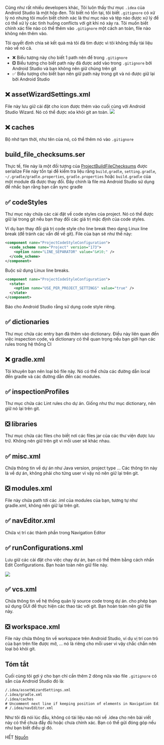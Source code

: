 Cũng như rất nhiều developers khác, Tôi luôn thấy thư mục `.idea` của Android Studio là một hộp đen. Tôi biết nó tồn tại, tôi biết `.gitignore` có xử lý nó nhưng tôi muốn biết chính xác là thư mục nào và tệp nào được xử lý để có thể xử lý các tình huống conflicts với git khi nó xảy ra. Tôi muốn biết chính xác file nào có thể thêm vào `.gitignore` một cách an toàn, file nào không nên thêm vào.

Tôi quyết định chia sẻ kết quả mà tôi đã tìm được vì tôi không thấy tài liệu nào về nó cả.

* ❌ Biểu tượng này cho biết 1 path nên để trong `.gitignore`
* ❎ Biểu tượng cho biết path này đã được add vào trong `.gitignore` bởi Android Studio và bạn không nên giữ chúng trên git
* ✅ Biểu tượng cho biết bạn nên giữ path này trong git và nó được giữ lại bởi Android Studio

## ❌ assetWizardSettings.xml
File này lưu giữ cài đặt cho icon được thêm vào cuối cùng với Android Studio Wizard. Nó có thể được xóa khỏi git an toàn.
![](https://images.viblo.asia/2582b569-d495-4baa-88b7-b77bffd0049f.jpeg)

## ❌ caches
Bộ nhớ tạm thời, như tên của nó, có thể thêm nó vào `.gitignore`

## build_file_checksums.ser
Thực tế, file này là một đối tượng của [ProjectBuildFileChecksums](https://github.com/JetBrains/android/blob/master/android/src/com/android/tools/idea/gradle/project/ProjectBuildFileChecksums.java) được serialize
File này tồn tại để kiểm tra liệu rằng `build,gradle`, `setting.gradle`, `~/.gradle/gradle.properties`, `gradle.properties` hoặc `build.gradle` của một module đã được thay đổi.
Đây chính là file mà Android Studio sử dụng để nhắc bạn rằng bạn cần sync gradle

## ✅ codeStyles
Thư mục này chứa các cài đặt về code styles của project. Nó có thể được giữ lại trong git nếu bạn thay đổi các giá trị mặc định của code styles.

Ví dụ bạn thay đổi giá trị code style cho line break theo dạng Linux line break (để tránh các vấn đề về git). File của bạn sẽ như thế này:

```XML
<component name="ProjectCodeStyleConfiguration">
  <code_scheme name="Project" version="173">
    <option name="LINE_SEPARATOR" value="&#10;" />
  </code_scheme>
</component>
```
Buộc sử dụng Linux line breaks.

```XML
<component name="ProjectCodeStyleConfiguration">
  <state>
    <option name="USE_PER_PROJECT_SETTINGS" value="true" />
  </state>
</component>
```
Báo cho Android Studio rằng sử dụng code style riêng.

## ✅ dictionaries
Thư mục chứa các entry bạn đã thêm vào dictionary. Điều này liên quan đến việc inspection code, và dictionary có thể quan trọng nếu bạn giới hạn các rules trong hệ thống CI

## ❌ gradle.xml
Tôi khuyên bạn nên loại bỏ file này. Nó có thể chứa các đường dẫn local đến gradle và các đường dẫn đến các modules.

## ✅ inspectionProfiles
Thư mục chứa các Lint rules cho dự án. Giống như thư mục dictionary, nên giữ nó lại trên git.

## ❎ libraries
Thư mục chứa các files cho biết nơi các files jar của các thư viện được lưu trữ. Không nên giữ trên git vì mỗi user sẽ khác nhau.

## ✅ misc.xml
Chứa thông tin về dự án như Java version, project type ...
Các thông tin này là về dự án, không phải cho từng user vì vậy nó nên giữ lại trên git.

## ❎ modules.xml
File này chứa path tới các .iml của modules của bạn, tương tự như gradle.xml, không nên giữ lại trên git.

## ✅ navEditor.xml
Chứa vị trí các thành phần trong Navigation Editor

## ✅ runConfigurations.xml
Lưu giữ các cài đặt cho việc chạy dự án, bạn có thể thêm bằng cách nhấn Edit Configurations. Bạn hoàn toàn nên giữ file này.

![](https://images.viblo.asia/36cdb457-dda2-434f-a6c6-f9d2fd1d1996.png)

## ✅ vcs.xml
Chứa thông tin về hệ thống quản lý source code trong dự án. cho phép bạn sử dụng GUI để thực hiện các thao tác với git. Bạn hoàn toàn nên giữ file này.

## ❎ workspace.xml
File này chứa thông tin về workspace trên Android Studio, ví dụ vị trí con trỏ của bạn trên file được mở, ... nó là riêng cho mỗi user vì vậy chắc chắn nên loại bỏ khỏi git.

## Tóm tắt
Cuối cùng tôi gợi ý cho bạn chỉ cần thêm 2 dòng nữa vào file `.gitignore` có sẵn của Android Studio đó là:

```XML
/.idea/assetWizardSettings.xml
/.idea/gradle.xml
/.idea/caches
# Uncomment next line if keeping position of elements in Navigation Editor is not relevant for you
# /.idea/navEditor.xml
```

Như tôi đã nói lúc đầu, không có tài liệu nào nói về .idea cho nên bài viết này có thể chưa đầy đủ hoặc chưa chính xác. Bạn có thể gửi đóng góp nếu như bạn biết điều gì đó.

HẾT
[Nguồn](https://proandroiddev.com/deep-dive-into-idea-folder-in-android-studio-53f867cf7b70)
